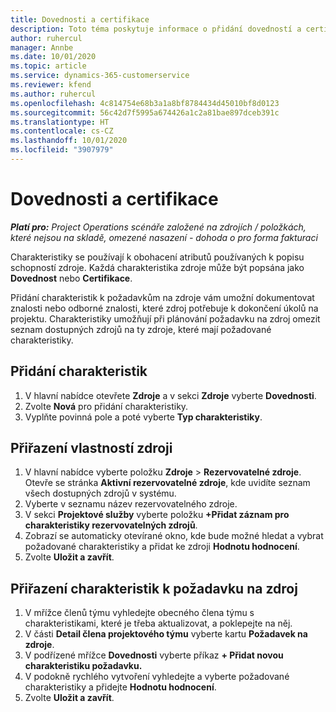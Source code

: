 ```yaml
---
title: Dovednosti a certifikace
description: Toto téma poskytuje informace o přidání dovedností a certifikačních charakteristik ke zdrojům.
author: ruhercul
manager: Annbe
ms.date: 10/01/2020
ms.topic: article
ms.service: dynamics-365-customerservice
ms.reviewer: kfend
ms.author: ruhercul
ms.openlocfilehash: 4c814754e68b3a1a8bf8784434d45010bf8d0123
ms.sourcegitcommit: 56c42d7f5995a674426a1c2a81bae897dceb391c
ms.translationtype: HT
ms.contentlocale: cs-CZ
ms.lasthandoff: 10/01/2020
ms.locfileid: "3907979"
---
```

# <a name="skills-and-certifications"></a>Dovednosti a certifikace
_**Platí pro:** Project Operations scénáře založené na zdrojích / položkách, které nejsou na skladě, omezené nasazení - dohoda o pro forma fakturaci_

Charakteristiky se používají k obohacení atributů používaných k popisu schopností zdroje. Každá charakteristika zdroje může být popsána jako **Dovednost** nebo **Certifikace**.

Přidání charakteristik k požadavkům na zdroje vám umožní dokumentovat znalosti nebo odborné znalosti, které zdroj potřebuje k dokončení úkolů na projektu. Charakteristiky umožňují při plánování požadavku na zdroj omezit seznam dostupných zdrojů na ty zdroje, které mají požadované charakteristiky.

## <a name="add-characteristics"></a>Přidání charakteristik

1. V hlavní nabídce otevřete **Zdroje** a v sekci **Zdroje** vyberte **Dovednosti**.
2. Zvolte **Nová** pro přidání charakteristiky.
3. Vyplňte povinná pole a poté vyberte **Typ charakteristiky**.

## <a name="assign-characteristics-to-resources"></a>Přiřazení vlastností zdroji

1. V hlavní nabídce vyberte položku **Zdroje** > **Rezervovatelné zdroje**. Otevře se stránka **Aktivní rezervovatelné zdroje**, kde uvidíte seznam všech dostupných zdrojů v systému.
2. Vyberte v seznamu název rezervovatelného zdroje.
3. V sekci **Projektové služby** vyberte položku **+Přidat záznam pro charakteristiky rezervovatelných zdrojů**.
4. Zobrazí se automaticky otevírané okno, kde bude možné hledat a vybrat požadované charakteristiky a přidat ke zdroji **Hodnotu hodnocení**.
5. Zvolte **Uložit a zavřít**.

## <a name="assign-characteristics-to-resource-requirements"></a>Přiřazení charakteristik k požadavku na zdroj

1. V mřížce členů týmu vyhledejte obecného člena týmu s charakteristikami, které je třeba aktualizovat, a poklepejte na něj.
2. V části **Detail člena projektového týmu** vyberte kartu **Požadavek na zdroje**.
3. V podřízené mřížce **Dovednosti** vyberte příkaz **+ Přidat novou charakteristiku požadavku.**
4. V podokně rychlého vytvoření vyhledejte a vyberte požadované charakteristiky a přidejte **Hodnotu hodnocení**.
5. Zvolte **Uložit a zavřít**.